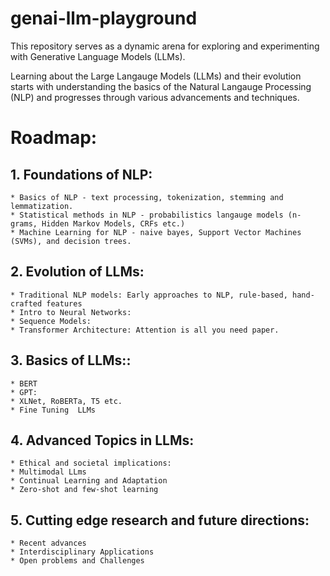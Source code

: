 # genai-llm-playground
This repository serves as a dynamic arena for exploring and experimenting with Generative Language Models (LLMs).

Learning about the Large Langauge Models (LLMs) and their evolution starts with understanding the basics of the Natural Langauge Processing (NLP) and progresses through various advancements and techniques.

# Roadmap:

## 1. Foundations of NLP:
    * Basics of NLP - text processing, tokenization, stemming and lemmatization.
    * Statistical methods in NLP - probabilistics langauge models (n-grams, Hidden Markov Models, CRFs etc.)
    * Machine Learning for NLP - naive bayes, Support Vector Machines (SVMs), and decision trees.
  
## 2. Evolution of LLMs:
    * Traditional NLP models: Early approaches to NLP, rule-based, hand-crafted features
    * Intro to Neural Networks:
    * Sequence Models:
    * Transformer Architecture: Attention is all you need paper.

## 3. Basics of LLMs::
    * BERT
    * GPT:
    * XLNet, RoBERTa, T5 etc.
    * Fine Tuning  LLMs

## 4. Advanced Topics in LLMs:
    * Ethical and societal implications:
    * Multimodal LLms
    * Continual Learning and Adaptation
    * Zero-shot and few-shot learning

## 5. Cutting edge research and future directions:
    * Recent advances
    * Interdisciplinary Applications
    * Open problems and Challenges

